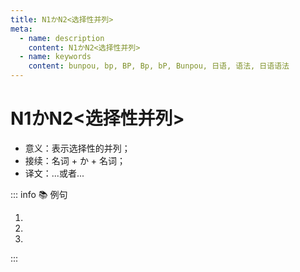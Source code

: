 ```yaml
---
title: N1かN2<选择性并列>
meta:
  - name: description
    content: N1かN2<选择性并列>
  - name: keywords
    content: bunpou, bp, BP, Bp, bP, Bunpou, 日语, 语法, 日语语法
---
```


# N1かN2<选择性并列>

* 意义：表示选择性的并列；
* 接续：名词 + か + 名词；
* 译文：...或者...

::: info :books: 例句

1. <grammer-content id='1-6-5-0' sentence="[息子/むすこ]は[今/いま][大学/だいがく][二年生/にねんせい]で、[来年/らいねん]の[秋/あき]、[北京/ぺきん]**か**[西安/せいあん]の[大学/だいがく]に[来/き]ます。" trans='我儿子现在上大二，明年秋天，会来北京或者西安的大学。' />
2. <grammer-content id='1-6-5-1' sentence="[明日/あした][李/り]さん**か**[王/おう]さんが[行/い]きます。" trans='明天，小李或者小王会去。' />
3. <grammer-content id='1-6-5-2' sentence="[朝/あさ]はコーヒー**か**[牛乳/ぎゅうにゅう]を[飲/の]みます。" trans='早上喝咖啡或者牛奶。' />

:::
